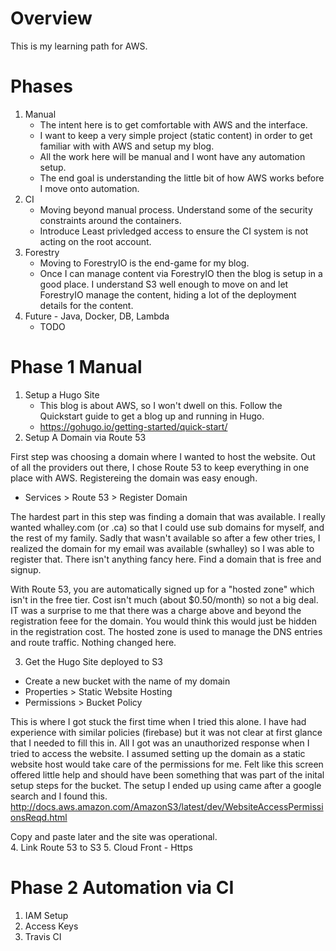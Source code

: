 # Overview
This is my learning path for AWS. 

# Phases
1. Manual
   * The intent here is to get comfortable with AWS and the interface. 
   * I want to keep a very simple project (static content) in order to get familiar with with AWS and setup my blog. 
   * All the work here will be manual and I wont have any automation setup. 
   * The end goal is understanding the little bit of how AWS works before I move onto automation.
2. CI
   * Moving beyond manual process. Understand some of the security constraints around the containers. 
   * Introduce Least privledged access to ensure the CI system is not acting on the root account.
3. Forestry
   * Moving to ForestryIO is the end-game for my blog. 
   * Once I can manage content via ForestryIO then the blog is setup in a good place. I understand S3 well enough to move on and let ForestryIO manage the content, hiding a lot of the deployment details for the content.
4. Future - Java, Docker, DB, Lambda
   * TODO

# Phase 1 Manual
1. Setup a Hugo Site
   * This blog is about AWS, so I won't dwell on this. Follow the Quickstart guide to get a blog up and running in Hugo.
   * https://gohugo.io/getting-started/quick-start/
2. Setup A Domain via Route 53
  
  First step was choosing a domain where I wanted to host the website. Out of all the providers out there, I chose Route 53 to keep everything in one place with AWS. Registereing the domain was easy enough.
  * Services > Route 53 > Register Domain
  
  The hardest part in this step was finding a domain that was available. I really wanted whalley.com (or .ca) so that I could use sub domains for myself, and the rest of my family. Sadly that wasn't available so after a few other tries, I realized the domain for my email was available (swhalley) so I was able to register that. There isn't anything fancy here. Find a domain that is free and signup.
  
  With Route 53, you are automatically signed up for a "hosted zone" which isn't in the free tier. Cost isn't much (about $0.50/month) so not a big deal. IT was a surprise to me that there was a charge above and beyond the registration feee for the domain. You would think this would just be hidden in the registration cost. The hosted zone is used to manage the DNS entries and route traffic. Nothing changed here.

3. Get the Hugo Site deployed to S3 
 * Create a new bucket with the name of my domain
 * Properties > Static Website Hosting 
 * Permissions > Bucket Policy
 
 This is where I got stuck the first time when I tried this alone. I have had experience with similar policies (firebase) but it was not clear at first glance that I needed to fill this in. All I got was an unauthorized response when I tried to access the website. I assumed setting up the domain as a static website host would take care of the permissions for me. Felt like this screen offered little help and should have been something that was part of the inital setup steps for the bucket. The setup I ended up using came after a google search and I found this.
 http://docs.aws.amazon.com/AmazonS3/latest/dev/WebsiteAccessPermissionsReqd.html

Copy and paste later and the site was operational.  
4. Link Route 53 to S3
5. Cloud Front - Https

# Phase 2 Automation via CI
1. IAM Setup
2. Access Keys 
3. Travis CI
